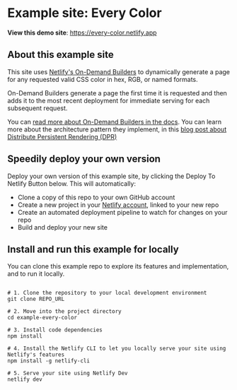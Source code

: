 # Example site: Every Color

**View this demo site**: https://every-color.netlify.app

## About this example site

This site uses [Netlify's On-Demand Builders](https://www.netlify.com/blog/2021/04/14/faster-builds-for-large-sites-on-netlify-with-on-demand-builders-now-in-early-access/) to dynamically generate a page for any requested valid CSS color in hex, RGB, or named formats.

On-Demand Builders generate a page the first time it is requested and then adds it to the most recent deployment for immediate serving for each subsequent request.

You can [read more about On-Demand Builders in the docs](https://docs.netlify.com/configure-builds/on-demand-builders/). You can learn more about the architecture pattern they implement, in this [blog post about Distribute Persistent Rendering (DPR)](https://www.netlify.com/blog/2021/04/14/distributed-persistent-rendering-a-new-jamstack-approach-for-faster-builds/)



## Speedily deploy your own version

Deploy your own version of this example site, by clicking the Deploy To Netlify Button below. This will automatically:

- Clone a copy of this repo to your own GitHub account
- Create a new project in your [Netlify account](https://app.netlify.com), linked to your new repo
- Create an automated deployment pipeline to watch for changes on your repo
- Build and deploy your new site


## Install and run this example for locally

You can clone this example repo to explore its features and implementation, and to run it locally.

```shell

# 1. Clone the repository to your local development environment
git clone REPO_URL

# 2. Move into the project directory
cd example-every-color

# 3. Install code dependencies
npm install

# 4. Install the Netlify CLI to let you locally serve your site using Netlify's features
npm install -g netlify-cli

# 5. Serve your site using Netlify Dev
netlify dev

```


